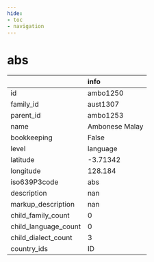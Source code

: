 ```yaml
---
hide:
- toc
- navigation
---
```

# abs
|                      | info           |
|:---------------------|:---------------|
| id                   | ambo1250       |
| family_id            | aust1307       |
| parent_id            | ambo1253       |
| name                 | Ambonese Malay |
| bookkeeping          | False          |
| level                | language       |
| latitude             | -3.71342       |
| longitude            | 128.184        |
| iso639P3code         | abs            |
| description          | nan            |
| markup_description   | nan            |
| child_family_count   | 0              |
| child_language_count | 0              |
| child_dialect_count  | 3              |
| country_ids          | ID             |